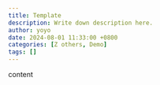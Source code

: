 ```yaml
---
title: Template
description: Write down description here.
author: yoyo
date: 2024-08-01 11:33:00 +0800
categories: [Z others, Demo]
tags: []
---
```


content

